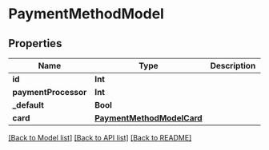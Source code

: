 # PaymentMethodModel

## Properties
Name | Type | Description | Notes
------------ | ------------- | ------------- | -------------
**id** | **Int** |  | 
**paymentProcessor** | **Int** |  | 
**_default** | **Bool** |  | 
**card** | [**PaymentMethodModelCard**](PaymentMethodModelCard.md) |  | 

[[Back to Model list]](../README.md#documentation-for-models) [[Back to API list]](../README.md#documentation-for-api-endpoints) [[Back to README]](../README.md)


